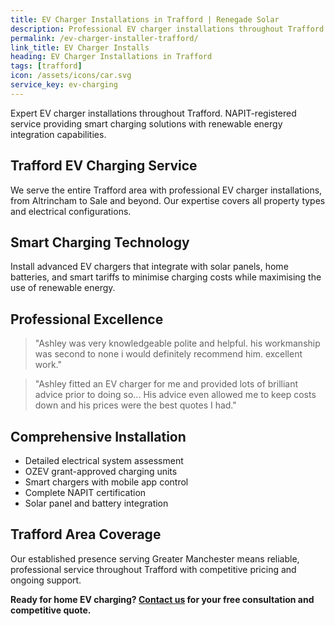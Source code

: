 ```yaml
---
title: EV Charger Installations in Trafford | Renegade Solar
description: Professional EV charger installations throughout Trafford by NAPIT-registered electrician. Smart charging with solar integration available.
permalink: /ev-charger-installer-trafford/
link_title: EV Charger Installs
heading: EV Charger Installations in Trafford
tags: [trafford]
icon: /assets/icons/car.svg
service_key: ev-charging
---
```


Expert EV charger installations throughout Trafford. NAPIT-registered service providing smart charging solutions with renewable energy integration capabilities.

## Trafford EV Charging Service

We serve the entire Trafford area with professional EV charger installations, from Altrincham to Sale and beyond. Our expertise covers all property types and electrical configurations.

## Smart Charging Technology

Install advanced EV chargers that integrate with solar panels, home batteries, and smart tariffs to minimise charging costs while maximising the use of renewable energy.

## Professional Excellence

> "Ashley was very knowledgeable polite and helpful. his workmanship was second to none i would definitely recommend him. excellent work."

> "Ashley fitted an EV charger for me and provided lots of brilliant advice prior to doing so... His advice even allowed me to keep costs down and his prices were the best quotes I had."

## Comprehensive Installation

- Detailed electrical system assessment
- OZEV grant-approved charging units
- Smart chargers with mobile app control
- Complete NAPIT certification
- Solar panel and battery integration

## Trafford Area Coverage

Our established presence serving Greater Manchester means reliable, professional service throughout Trafford with competitive pricing and ongoing support.

**Ready for home EV charging? [Contact us](/contact/) for your free consultation and competitive quote.**
